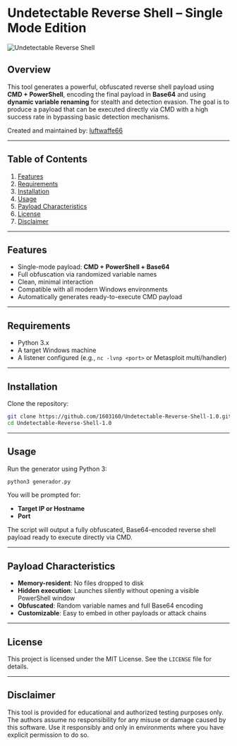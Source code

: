 # Undetectable Reverse Shell – Single Mode Edition

![Undetectable Reverse Shell](https://github.com/1603160/Undetectable-Reverse-Shell-1.0/blob/main/reverse-shell-undetectable-1.0.png?raw=true)

## Overview

This tool generates a powerful, obfuscated reverse shell payload using **CMD + PowerShell**, encoding the final payload in **Base64** and using **dynamic variable renaming** for stealth and detection evasion. The goal is to produce a payload that can be executed directly via CMD with a high success rate in bypassing basic detection mechanisms.

Created and maintained by: [luftwaffe66](https://github.com/luftwaffe66)

---

## Table of Contents

1. [Features](#features)  
2. [Requirements](#requirements)  
3. [Installation](#installation)  
4. [Usage](#usage)  
5. [Payload Characteristics](#payload-characteristics)  
6. [License](#license)  
7. [Disclaimer](#disclaimer)

---

## Features

- Single-mode payload: **CMD + PowerShell + Base64**
- Full obfuscation via randomized variable names
- Clean, minimal interaction
- Compatible with all modern Windows environments
- Automatically generates ready-to-execute CMD payload

---

## Requirements

- Python 3.x
- A target Windows machine
- A listener configured (e.g., `nc -lvnp <port>` or Metasploit multi/handler)

---

## Installation

Clone the repository:

```bash
git clone https://github.com/1603160/Undetectable-Reverse-Shell-1.0.git
cd Undetectable-Reverse-Shell-1.0
```

---

## Usage

Run the generator using Python 3:

```bash
python3 generador.py
```

You will be prompted for:

- **Target IP or Hostname**
- **Port**

The script will output a fully obfuscated, Base64-encoded reverse shell payload ready to execute directly via CMD.

---

## Payload Characteristics

- **Memory-resident**: No files dropped to disk
- **Hidden execution**: Launches silently without opening a visible PowerShell window
- **Obfuscated**: Random variable names and full Base64 encoding
- **Customizable**: Easy to embed in other payloads or attack chains

---

## License

This project is licensed under the MIT License. See the `LICENSE` file for details.

---

## Disclaimer

This tool is provided for educational and authorized testing purposes only. The authors assume no responsibility for any misuse or damage caused by this software. Use it responsibly and only in environments where you have explicit permission to do so.
